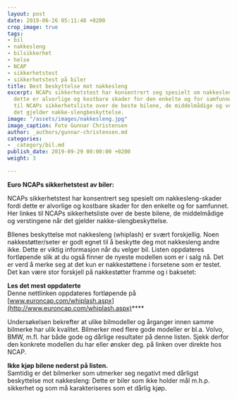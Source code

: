 ```yaml
---
layout: post
date: 2019-06-26 05:11:48 +0200
crop_image: true
tags:
- bil
- nakkesleng
- bilsikkerhet
- helse
- NCAP
- sikkerhetstest
- sikkerhetstest på biler
title: Best beskyttelse mot nakkesleng
excerpt: NCAPs sikkerhetstest har konsentrert seg spesielt om nakkesleng-skader fordi
  dette er alvorlige og kostbare skader for den enkelte og for samfunnet. Her linkes
  til NCAPs sikkerhetsliste over de beste bilene, de middelmådige og verstingene når
  det gjelder nakke-slengbeskyttelse.
image: "/assets/images/nakkesleng.jpg"
image_caption: Foto Gunnar Christensen
author: _authors/gunnar-christensen.md
categories:
- _category/bil.md
publish_date: 2019-09-29 00:00:00 +0200
weight: 3

---
```

**Euro NCAPs sikkerhetstest av biler:**

NCAPs sikkerhetstest har konsentrert seg spesielt om nakkesleng-skader fordi dette er alvorlige og kostbare skader for den enkelte og for samfunnet. Her linkes til NCAPs sikkerhetsliste over de beste bilene, de middelmådige og verstingene når det gjelder nakke-slengbeskyttelse.

BIlenes beskyttelse mot nakkesleng (whiplash) er svært forskjellig. Noen nakkestøtter/seter er godt egnet til å beskytte deg mot nakkesleng andre ikke. Dette er viktig informasjon når du velger bil. Listen oppdateres fortløpende slik at du også finner de nyeste modellen som er i salg nå. Det er verd å merke seg at det kun er nakkestøttene i forsetene som er testet. Det kan være stor forskjell på nakkestøtter framme og i baksetet:

**Les det mest oppdaterte**  
Denne nettlinken oppdateres fortløpende på  
[www.euroncap.com/whiplash.aspx](http://www.euroncap.com/whiplash.aspx)****

Undersøkelsen bekrefter at ulike bilmodeller og årganger innen samme bilmerke har ulik kvalitet. Bilmerker med flere gode modeller er bl.a. Volvo, BMW, m.fl. har både gode og dårlige resultater på denne listen. Sjekk derfor den konkrete modellen du har eller ønsker deg. på linken over direkte hos NCAP.

**Ikke kjøp bilene nederst på listen.**  
Samtidig er det bilmerker som utmerker seg negativt med dårligst beskyttelse mot nakkesleng: Dette er biler som ikke holder mål m.h.p. sikkerhet og som må karakteriseres som et dårlig kjøp.